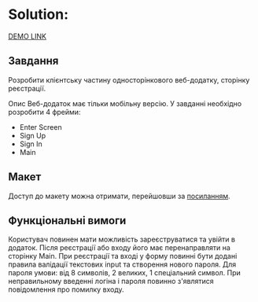 # Solution:


[DEMO LINK]( http://olesiatk.github.io/web-mobile-app/)


## Завдання

Розробити клієнтську частину односторінкового веб-додатку, сторінку реєстрації.

Опис
Веб-додаток має тільки мобільну версію.
У завданні необхідно розробити 4 фрейми:
- Enter Screen
- Sign Up  
- Sign In
- Main

## Макет
Доступ до макету можна отримати, перейшовши за [посиланням]( https://www.figma.com/file/7ZNLjbjeh5fypbSUjTq0ru/%D0%A2%D0%B5%D1%81%D1%82%D0%BE%D0%B2%D0%B5-%D0%B7%D0%B0%D0%B2%D0%B4%D0%B0%D0%BD%D0%BD%D1%8F?node-id=0%3A1 ).

## Функціональні вимоги
Користувач повинен мати можливість зареєструватися та увійти в додаток.
Після реєстрації або входу його має перенаправляти на сторінку Main.
При реєстрації та вході у форму повинні бути додані правила валідації текстових input та створення нового пароля. Для пароля умови: від 8 символів, 2 великих, 1 спеціальний символ.
При неправильному введенні логіна і пароля повинно з'являтися повідомлення про помилку входу.